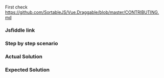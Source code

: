 First check https://github.com/SortableJS/Vue.Draggable/blob/master/CONTRIBUTING.md

### Jsfiddle link

### Step by step scenario

### Actual Solution

### Expected Solution
